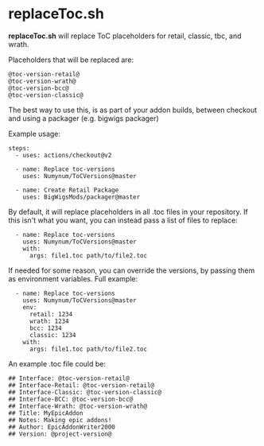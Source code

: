 # replaceToc.sh

__replaceToc.sh__ will replace ToC placeholders for retail, classic, tbc, and wrath.

Placeholders that will be replaced are:
    
    @toc-version-retail@
    @toc-version-wrath@
    @toc-version-bcc@
    @toc-version-classic@

The best way to use this, is as part of your addon builds, between checkout and using a packager (e.g. bigwigs packager)

Example usage:

    steps:
      - uses: actions/checkout@v2

      - name: Replace toc-versions
        uses: Numynum/ToCVersions@master

      - name: Create Retail Package
        uses: BigWigsMods/packager@master

By default, it will replace placeholders in all .toc files in your repository.
If this isn't what you want, you can instead pass a list of files to replace:

      - name: Replace toc-versions
        uses: Numynum/ToCVersions@master
        with:
          args: file1.toc path/to/file2.toc

If needed for some reason, you can override the versions, by passing them as environment variables.
Full example:

      - name: Replace toc-versions
        uses: Numynum/ToCVersions@master
        env:
          retail: 1234
          wrath: 1234
          bcc: 1234
          classic: 1234
        with:
          args: file1.toc path/to/file2.toc

An example .toc file could be:

    ## Interface: @toc-version-retail@
    ## Interface-Retail: @toc-version-retail@
    ## Interface-Classic: @toc-version-classic@
    ## Interface-BCC: @toc-version-bcc@
    ## Interface-Wrath: @toc-version-wrath@
    ## Title: MyEpicAddon
    ## Notes: Making epic addons!
    ## Author: EpicAddonWriter2000
    ## Version: @project-version@
